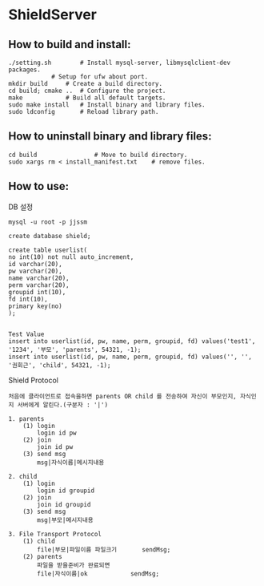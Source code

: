 # ShieldServer

## How to build and install:

	./setting.sh		# Install mysql-server, libmysqlclient-dev packages.
				# Setup for ufw about port.
	mkdir build		# Create a build directory.
	cd build; cmake ..	# Configure the project.
	make			# Build all default targets.
	sudo make install	# Install binary and library files.
	sudo ldconfig		# Reload library path.

## How to uninstall binary and library files:

	cd build				# Move to build directory.
	sudo xargs rm < install_manifest.txt	# remove files.

## How to use:

DB 설정
	
	mysql -u root -p jjssm

	create database shield;
	
	create table userlist(
	no int(10) not null auto_increment,
	id varchar(20),
	pw varchar(20),
	name varchar(20),
	perm varchar(20),
	groupid int(10),
	fd int(10),
	primary key(no)
	);

	
	Test Value
	insert into userlist(id, pw, name, perm, groupid, fd) values('test1', '1234', '부모', 'parents', 54321, -1);
	insert into userlist(id, pw, name, perm, groupid, fd) values('', '', '권회근', 'child', 54321, -1);

Shield Protocol

	처음에 클라이언트로 접속을하면 parents OR child 를 전송하여 자신이 부모인지, 자식인지 서버에게 알린다.(구분자 : '|')

	1. parents
		(1) login
			login id pw
		(2) join
			join id pw
		(3) send msg
			msg|자식이름|메시지내용
	
	2. child
		(1) login
			login id groupid
		(2) join
			join id groupid
		(3) send msg
			msg|부모|메시지내용

	3. File Transport Protocol
		(1) child
			file|부모|파일이름 파일크기		sendMsg;
		(2) parents
			파일을 받을준비가 완료되면
			file|자식이름|ok			sendMsg;
